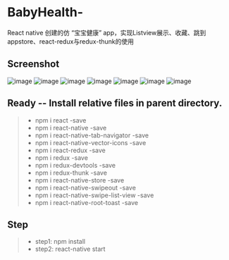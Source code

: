 # BabyHealth-
React native 创建的仿 “宝宝健康” app，实现Listview展示、收藏、跳到appstore、react-redux与redux-thunk的使用

## Screenshot
![image](https://github.com/liuhongjun719/BabyHealth-/blob/master/screenshots/1.png)
![image](https://github.com/liuhongjun719/BabyHealth-/blob/master/screenshots/2.png)
![image](https://github.com/liuhongjun719/BabyHealth-/blob/master/screenshots/3.png)
![image](https://github.com/liuhongjun719/BabyHealth-/blob/master/screenshots/4.png)
![image](https://github.com/liuhongjun719/BabyHealth-/blob/master/screenshots/5.png)
![image](https://github.com/liuhongjun719/BabyHealth-/blob/master/screenshots/6.png)
![image](https://github.com/liuhongjun719/BabyHealth-/blob/master/screenshots/7.png)


## Ready -- Install relative files in parent directory.
>* npm i react -save
>* npm i react-native -save
>* npm i react-native-tab-navigator -save
>* npm i react-native-vector-icons -save
>* npm i react-redux -save
>* npm i redux -save
>* npm i redux-devtools -save
>* npm i redux-thunk -save
>* npm i react-native-store -save
>* npm i react-native-swipeout -save
>* npm i react-native-swipe-list-view -save
>* npm i react-native-root-toast -save





## Step
>* step1:  npm install
>* step2:  react-native start
